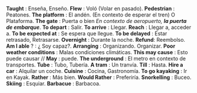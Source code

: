 **Taught** : Enseña, Enseño.
**Flew** : Voló (Volar en pasado).
**Pedestrian** : Peatones.
**The platform** : El andén. (En contexto de esperar el tren) O Plataforma.
**The gate** : Puerta o bien *En contexto de aeropuerto, **la puerta de embarque***.
**To depart** : Salir.
**To arrive** : Llegar.
**Reach** : Llegar a, acceder a.
**To be expected at** : Se espera que llegue.
**To be delayed** : Estar retrasado, Retrasarse.
**Overnight** : Durante la noche.
**Refund**: Reembolso.
**Am I able** ? : ¿ Soy capaz?.
**Arranging** : Organizando. Organizar.
**Poor weather conditions** : Malas condiciones climáticas.
**This may cause** : Esto puede causar // **May** : puede.
**The underground** : El metro en contexto de transportes.
**Tube** : Tubo, Tubería.
**A tram** : Un tranvía.
**Till** : Hasta.
**Hire a car** : Alquilar un coche.
**Cuisine** : Cocina, Gastronomía.
**To go kayaking** : Ir en Kayak.
**Rather** : Más bien.
**Would Rather** : Preferiría.
**Snorkelling** : Buceo.
**Skiing** : Esquiar.
**Barbacue** : Barbacoa.
